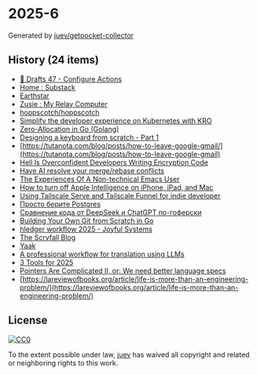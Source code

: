 # 2025-6

Generated by [juev/getpocket-collector](https://github.com/juev/getpocket-collector)

## History (24 items)

- [📝 Drafts 47 - Configure Actions](https://flohgro.com/blog/%F0%9F%93%9D-drafts-47-configure-actions/)
- [Home : Substack](https://substack.com/home/post/p-156004330)
- [Earthstar](https://earthstar-project.org/)
- [Zusie : My Relay Computer](http://www.nablaman.com/relay/about.php)
- [hoppscotch/hoppscotch](https://github.com/hoppscotch/hoppscotch)
- [Simplify the developer experience on Kubernetes with KRO](https://cloud.google.com/blog/products/containers-kubernetes/introducing-kube-resource-orchestrator)
- [Zero-Allocation in Go (Golang)](https://dev.to/saleh_rahimzadeh/zero-allocation-in-go-golang-237k)
- [Designing a keyboard from scratch - Part 1](https://www.masterzen.fr/2020/05/03/designing-a-keyboard-part-1/)
- [https://tutanota.com/blog/posts/how-to-leave-google-gmail/](https://tutanota.com/blog/posts/how-to-leave-google-gmail)
- [Hell Is Overconfident Developers Writing Encryption Code](https://soatok.blog/2025/01/31/hell-is-overconfident-developers-writing-encryption-code/)
- [Have AI resolve your merge/rebase conflicts](https://sketch.dev/blog/merde)
- [The Experiences Of A Non-technical Emacs User](https://irreal.org/blog/?p=12755)
- [How to turn off Apple Intelligence on iPhone, iPad, and Mac](https://www.asurion.com/connect/tech-tips/turn-off-apple-intelligence/)
- [Using Tailscale Serve and Tailscale Funnel for indie developer](https://maulana.id/soft-dev/2023--10--07--00--using-tailscale-serve-and-tailscale-funnel-for-indie-developer/)
- [Просто берите Postgres](https://grishaev.me/just-use-postgres/)
- [Сравнение кода от DeepSeek и ChatGPT по-гоферски](https://habr.com/ru/articles/878668/)
- [Building Your Own Git from Scratch in Go](https://medium.com/@duggal.sarthak12/building-your-own-git-from-scratch-in-go-01166fcb18ad)
- [hledger workflow 2025 - Joyful Systems](https://joyful.com/hledger+workflow+2025)
- [The Scryfall Blog](https://scryfall.com/blog/the-mtg-wiki-is-now-at-mtg-wiki-hosted-by-scryfall-230)
- [Yaak](https://yaak.app/)
- [A professional workflow for translation using LLMs](https://simonwillison.net/2025/Feb/2/workflow-for-translation/)
- [3 Tools for 2025](http://yosemitesam.ch/3-tools-for-2025/)
- [Pointers Are Complicated II, or: We need better language specs](https://www.ralfj.de/blog/2020/12/14/provenance.html)
- [https://lareviewofbooks.org/article/life-is-more-than-an-engineering-problem/](https://lareviewofbooks.org/article/life-is-more-than-an-engineering-problem/)

## License

[![CC0](https://mirrors.creativecommons.org/presskit/buttons/88x31/svg/cc-zero.svg)](https://creativecommons.org/publicdomain/zero/1.0/)

To the extent possible under law, [juev](https://github.com/juev) has waived all copyright and related or neighboring rights to this work.
